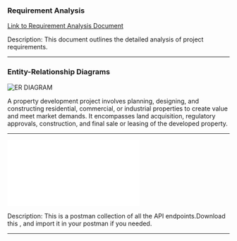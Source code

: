 ### Requirement Analysis

[Link to Requirement Analysis Document](https://docs.google.com/document/d/1ZySm7f8CRCzZqIcZUYnYj2tZ3RW66NbqNz5jg37O7YIwrong/edit?usp=sharing)

Description: This document outlines the detailed analysis of project requirements.

---

### Entity-Relationship Diagrams

![ER DIAGRAM](./erdiagram.png)

A property development project involves planning, designing, and constructing residential, commercial, or industrial properties to create value and meet market demands. It encompasses land acquisition, regulatory approvals, construction, and final sale or leasing of the developed property.

---

![POSTMAN COLLECTION](./postman_collection.json)

Description: This is a postman collection of all the API endpoints.Download this , and import it in your postman if you needed.

---
